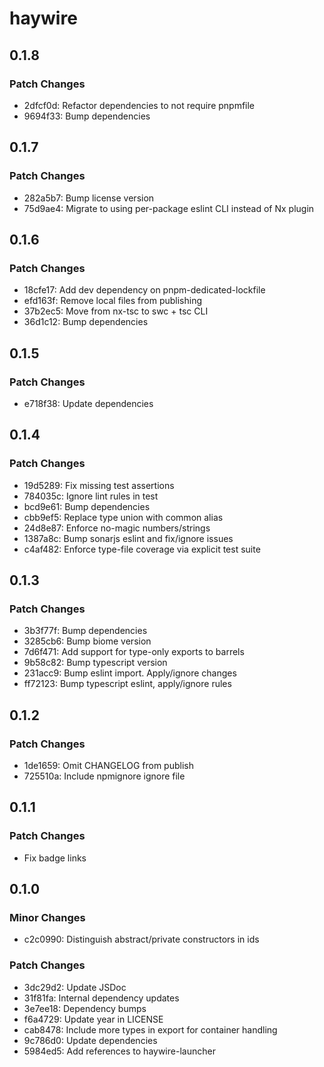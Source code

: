# haywire

## 0.1.8

### Patch Changes

- 2dfcf0d: Refactor dependencies to not require pnpmfile
- 9694f33: Bump dependencies

## 0.1.7

### Patch Changes

- 282a5b7: Bump license version
- 75d9ae4: Migrate to using per-package eslint CLI instead of Nx plugin

## 0.1.6

### Patch Changes

- 18cfe17: Add dev dependency on pnpm-dedicated-lockfile
- efd163f: Remove local files from publishing
- 37b2ec5: Move from nx-tsc to swc + tsc CLI
- 36d1c12: Bump dependencies

## 0.1.5

### Patch Changes

- e718f38: Update dependencies

## 0.1.4

### Patch Changes

- 19d5289: Fix missing test assertions
- 784035c: Ignore lint rules in test
- bcd9e61: Bump dependencies
- cbb9ef5: Replace type union with common alias
- 24d8e87: Enforce no-magic numbers/strings
- 1387a8c: Bump sonarjs eslint and fix/ignore issues
- c4af482: Enforce type-file coverage via explicit test suite

## 0.1.3

### Patch Changes

- 3b3f77f: Bump dependencies
- 3285cb6: Bump biome version
- 7d6f471: Add support for type-only exports to barrels
- 9b58c82: Bump typescript version
- 231acc9: Bump eslint import. Apply/ignore changes
- ff72123: Bump typescript eslint, apply/ignore rules

## 0.1.2

### Patch Changes

- 1de1659: Omit CHANGELOG from publish
- 725510a: Include npmignore ignore file

## 0.1.1

### Patch Changes

- Fix badge links

## 0.1.0

### Minor Changes

- c2c0990: Distinguish abstract/private constructors in ids

### Patch Changes

- 3dc29d2: Update JSDoc
- 31f81fa: Internal dependency updates
- 3e7ee18: Dependency bumps
- f6a4729: Update year in LICENSE
- cab8478: Include more types in export for container handling
- 9c786d0: Update dependencies
- 5984ed5: Add references to haywire-launcher
